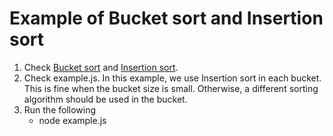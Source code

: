 # Example of Bucket sort and Insertion sort

1. Check [Bucket sort](https://en.wikipedia.org/wiki/Bucket_sort) and [Insertion sort](https://en.wikipedia.org/wiki/Insertion_sort).
2. Check example.js.  In this example, we use Insertion sort in each bucket. This is fine when the bucket size is small. Otherwise, a different sorting algorithm should be used in the bucket.
3. Run the following
   - node example.js
